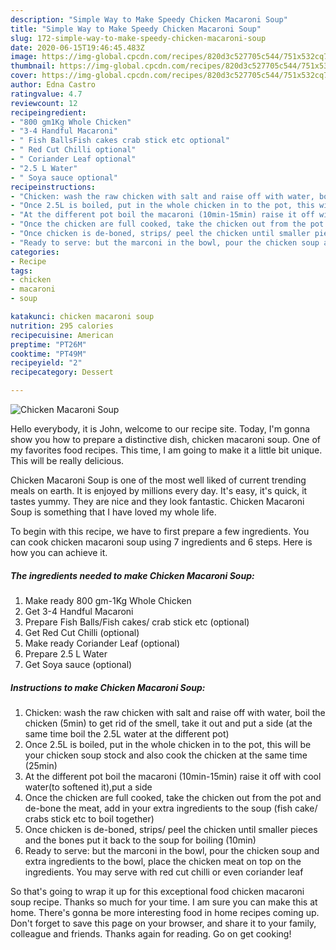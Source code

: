 ```yaml
---
description: "Simple Way to Make Speedy Chicken Macaroni Soup"
title: "Simple Way to Make Speedy Chicken Macaroni Soup"
slug: 172-simple-way-to-make-speedy-chicken-macaroni-soup
date: 2020-06-15T19:46:45.483Z
image: https://img-global.cpcdn.com/recipes/820d3c527705c544/751x532cq70/chicken-macaroni-soup-recipe-main-photo.jpg
thumbnail: https://img-global.cpcdn.com/recipes/820d3c527705c544/751x532cq70/chicken-macaroni-soup-recipe-main-photo.jpg
cover: https://img-global.cpcdn.com/recipes/820d3c527705c544/751x532cq70/chicken-macaroni-soup-recipe-main-photo.jpg
author: Edna Castro
ratingvalue: 4.7
reviewcount: 12
recipeingredient:
- "800 gm1Kg Whole Chicken"
- "3-4 Handful Macaroni"
- " Fish BallsFish cakes crab stick etc optional"
- " Red Cut Chilli optional"
- " Coriander Leaf optional"
- "2.5 L Water"
- " Soya sauce optional"
recipeinstructions:
- "Chicken: wash the raw chicken with salt and raise off with water, boil the chicken (5min) to get rid of the smell, take it out and put a side (at the same time boil the 2.5L water at the different pot)"
- "Once 2.5L is boiled, put in the whole chicken in to the pot, this will be your chicken soup stock and also cook the chicken at the same time (25min)"
- "At the different pot boil the macaroni (10min-15min) raise it off with cool water(to softened it),put a side"
- "Once the chicken are full cooked, take the chicken out from the pot and de-bone the meat, add in your extra ingredients to the soup (fish cake/ crabs stick etc to boil together)"
- "Once chicken is de-boned, strips/ peel the chicken until smaller pieces and the bones put it back to the soup for boiling (10min)"
- "Ready to serve: but the marconi in the bowl, pour the chicken soup and extra ingredients to the bowl, place the chicken meat on top on the ingredients. You may serve with red cut chilli or even coriander leaf"
categories:
- Recipe
tags:
- chicken
- macaroni
- soup

katakunci: chicken macaroni soup 
nutrition: 295 calories
recipecuisine: American
preptime: "PT26M"
cooktime: "PT49M"
recipeyield: "2"
recipecategory: Dessert

---
```



![Chicken Macaroni Soup](https://img-global.cpcdn.com/recipes/820d3c527705c544/751x532cq70/chicken-macaroni-soup-recipe-main-photo.jpg)

Hello everybody, it is John, welcome to our recipe site. Today, I'm gonna show you how to prepare a distinctive dish, chicken macaroni soup. One of my favorites food recipes. This time, I am going to make it a little bit unique. This will be really delicious.

Chicken Macaroni Soup is one of the most well liked of current trending meals on earth. It is enjoyed by millions every day. It's easy, it's quick, it tastes yummy. They are nice and they look fantastic. Chicken Macaroni Soup is something that I have loved my whole life.




To begin with this recipe, we have to first prepare a few ingredients. You can cook chicken macaroni soup using 7 ingredients and 6 steps. Here is how you can achieve it.

<!--inarticleads1-->

##### The ingredients needed to make Chicken Macaroni Soup:

1. Make ready 800 gm-1Kg Whole Chicken
1. Get 3-4 Handful Macaroni
1. Prepare  Fish Balls/Fish cakes/ crab stick etc (optional)
1. Get  Red Cut Chilli (optional)
1. Make ready  Coriander Leaf (optional)
1. Prepare 2.5 L Water
1. Get  Soya sauce (optional)




<!--inarticleads2-->

##### Instructions to make Chicken Macaroni Soup:

1. Chicken: wash the raw chicken with salt and raise off with water, boil the chicken (5min) to get rid of the smell, take it out and put a side (at the same time boil the 2.5L water at the different pot)
1. Once 2.5L is boiled, put in the whole chicken in to the pot, this will be your chicken soup stock and also cook the chicken at the same time (25min)
1. At the different pot boil the macaroni (10min-15min) raise it off with cool water(to softened it),put a side
1. Once the chicken are full cooked, take the chicken out from the pot and de-bone the meat, add in your extra ingredients to the soup (fish cake/ crabs stick etc to boil together)
1. Once chicken is de-boned, strips/ peel the chicken until smaller pieces and the bones put it back to the soup for boiling (10min)
1. Ready to serve: but the marconi in the bowl, pour the chicken soup and extra ingredients to the bowl, place the chicken meat on top on the ingredients. You may serve with red cut chilli or even coriander leaf




So that's going to wrap it up for this exceptional food chicken macaroni soup recipe. Thanks so much for your time. I am sure you can make this at home. There's gonna be more interesting food in home recipes coming up. Don't forget to save this page on your browser, and share it to your family, colleague and friends. Thanks again for reading. Go on get cooking!

